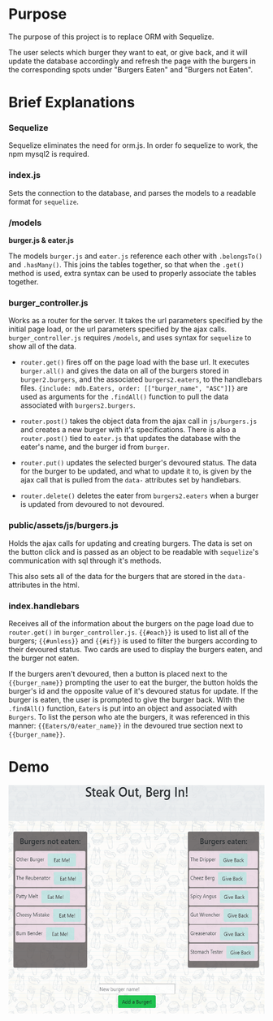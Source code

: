 # **Purpose**

The purpose of this project is to replace ORM with Sequelize.  

The user selects which burger they want to eat, or give back, and it will update the database accordingly and refresh the page with the burgers in the corresponding spots under "Burgers Eaten" and "Burgers not Eaten".

# **Brief Explanations**

### **Sequelize**

Sequelize eliminates the need for orm.js. In order fo sequelize to work, the npm mysql2 is required.

### **index.js**

Sets the connection to the database, and parses the models to a readable format for `sequelize`.

### **/models**

**burger.js & eater.js**

The models `burger.js` and `eater.js` reference each other with `.belongsTo()` and `.hasMany()`. This joins the tables together, so that when the `.get()` method is used, extra syntax can be used to properly associate the tables together.

### **burger_controller.js**

Works as a router for the server. It takes the url parameters specified by the initial page load, or the url parameters specified by the ajax calls. `burger_controller.js` requires `/models`, and uses syntax for `sequelize` to show all of the data.

* `router.get()` fires off on the page load with the base url. It executes `burger.all()` and gives the data on all of the burgers stored in `burger2.burgers`, and the associated `burgers2.eaters`, to the handlebars files. `{include: mdb.Eaters, order: [["burger_name", "ASC"]]}` are used as arguments for the `.findAll()` function to pull the data associated with `burgers2.burgers`.

* `router.post()` takes the object data from the ajax call in `js/burgers.js` and creates a new burger with it's specifications. There is also a `router.post()` tied to `eater.js` that updates the database with the eater's name, and the burger id from `burger`.

*  `router.put()` updates the selected burger's devoured status. The data for the burger to be updated, and what to update it to, is given by the ajax call that is pulled from the `data-` attributes set by handlebars.

* `router.delete()` deletes the eater from `burgers2.eaters` when a burger is updated from devoured to not devoured.

### **public/assets/js/burgers.js**

Holds the ajax calls for updating and creating burgers. The data is set on the button click and is passed as an object to be readable with `sequelize`'s communication with sql through it's methods.

This also sets all of the data for the burgers that are stored in the `data-` attributes in the html.

### **index.handlebars**

Receives all of the information about the burgers on the page load due to `router.get()` in `burger_controller.js`. `{{#each}}` is used to list all of the burgers; `{{#unless}}` and `{{#if}}` is used to filter the burgers according to their devoured status. Two cards are used to display the burgers eaten, and the burger not eaten. 

If the burgers aren't devoured, then a button is placed next to the `{{burger_name}}` prompting the user to eat the burger, the button holds the burger's id and the opposite value of it's devoured status for update. If the burger is eaten, the user is prompted to give the burger back. With the `.findAll()` function, `Eaters` is put into an object and associated with `Burgers`. To list the person who ate the burgers, it was referenced in this manner: `{{Eaters/0/eater_name}}` in the devoured true section next to `{{burger_name}}`.

# **Demo**

<img src="burgers.gif" style="height: 450px; width: 700px;" alt="Burgers">